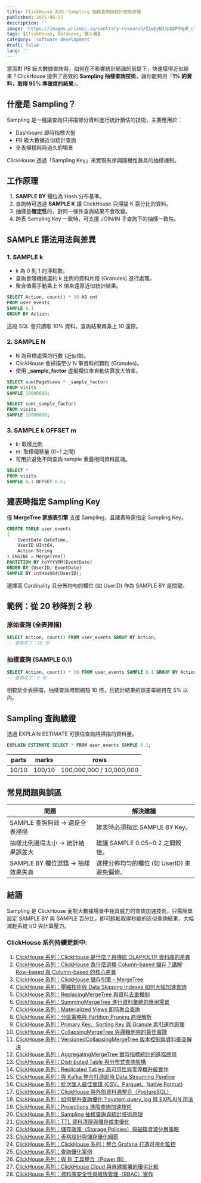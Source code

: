 ```yaml
---
title: ClickHouse 系列：Sampling 抽樣查詢與統計技術原理
published: 2025-08-23
description: ''
image: 'https://images.prismic.io/contrary-research/ZiwDyN3JpQ5PTNpR_clickhousecover.png?auto=format,compress'
tags: [ClickHouse, Database, 鐵人賽]
category: 'software development'
draft: false 
lang: ''
---
```


當面對 PB 級大數據查詢時，如何在不影響統計結論的前提下，快速獲得近似結果？ClickHouse 提供了高效的 **Sampling 抽樣查詢技術**，讓你能夠用「**1% 的資料，取得 95% 準確度的結果**」。

## 什麼是 Sampling？

Sampling 是一種讓查詢只掃描部分資料進行統計預估的技術，主要應用於：

* Dashboard 即時指標大盤
* PB 級大數據近似統計查詢
* 全表掃描耗時過久的場景

ClickHouse 透過「Sampling Key」來實現有序與隨機性兼具的抽樣機制。

## 工作原理

1. **SAMPLE BY** 欄位為 Hash 分布基準。
2. 查詢時可透過 **SAMPLE K** 讓 ClickHouse 只掃描 K 百分比的資料。
3. 抽樣是**確定性**的，對同一條件查詢結果不會改變。
4. 跨表 Sampling Key 一致時，可支援 JOIN/IN 子查詢下的抽樣一致性。

## SAMPLE 語法用法與差異

### 1. SAMPLE k

* k 為 0 到 1 的浮點數。
* 查詢會隨機挑選約 k 比例的資料片段 (Granules) 進行處理。
* 聚合值需手動乘上 K 倍來還原近似統計結果。

```sql
SELECT Action, count() * 10 AS cnt
FROM user_events
SAMPLE 0.1
GROUP BY Action;
```

這段 SQL 會只讀取 10% 資料，查詢結果再乘上 10 還原。

### 2. SAMPLE N

* N 為目標處理的行數 (近似值)。
* ClickHouse 會掃描至少 N 筆資料的顆粒 (Granules)。
* 使用 **\_sample\_factor** 虛擬欄位來自動估算放大倍率。

```sql
SELECT sum(PageViews * _sample_factor)
FROM visits
SAMPLE 10000000;
```

```sql
SELECT sum(_sample_factor)
FROM visits
SAMPLE 10000000;
```

### 3. SAMPLE k OFFSET m

* k: 取樣比例
* m: 取樣偏移量 (0\~1 之間)
* 可用於避免不同查詢 sample 重疊相同資料區塊。

```sql
SELECT *
FROM visits
SAMPLE 0.1 OFFSET 0.5;
```

## 建表時指定 Sampling Key

僅 **MergeTree 家族表引擎** 支援 Sampling，且建表時需指定 Sampling Key。

```sql
CREATE TABLE user_events
(
    EventDate DateTime,
    UserID UInt64,
    Action String
) ENGINE = MergeTree()
PARTITION BY toYYYYMM(EventDate)
ORDER BY (UserID, EventDate)
SAMPLE BY intHash64(UserID);
```

選擇高 Cardinality 且分佈均勻的欄位 (如 UserID) 作為 SAMPLE BY 是關鍵。

## 範例：從 20 秒降到 2 秒

### 原始查詢 (全表掃描)

```sql
SELECT Action, count() FROM user_events GROUP BY Action;
-- 查詢花了：20 秒
```

### 抽樣查詢 (SAMPLE 0.1)

```sql
SELECT Action, count() * 10 FROM user_events SAMPLE 0.1 GROUP BY Action;
-- 查詢花了：2 秒
```

相較於全表掃描，抽樣查詢時間縮短 10 倍，且統計結果的誤差率維持在 5% 以內。

## Sampling 查詢驗證

透過 EXPLAIN ESTIMATE 可預估查詢將掃描的資料量。

```sql
EXPLAIN ESTIMATE SELECT * FROM user_events SAMPLE 0.1;
```

| parts | marks  | rows                     |
| ----- | ------ | ------------------------ |
| 10/10 | 100/10 | 100,000,000 / 10,000,000 |

## 常見問題與誤區

| 問題                      | 解決建議                        |
| ----------------------- | --------------------------- |
| SAMPLE 查詢無效 → 還是全表掃描    | 建表時必須指定 SAMPLE BY Key。      |
| 抽樣比例選得太小 → 統計結果誤差大      | 建議 SAMPLE 0.05\~0.2 之間較佳。   |
| SAMPLE BY 欄位選錯 → 抽樣效果失真 | 選擇分佈均勻的欄位 (如 UserID) 來避免偏倚。 |

## 結語

Sampling 是 ClickHouse 面對大數據場景中極具威力的查詢加速技術，只需簡單設定 SAMPLE BY 與 SAMPLE 百分比，即可輕鬆取得秒級的近似查詢結果，大幅減輕系統 I/O 與計算壓力。

### ClickHouse 系列持續更新中:

1. [ClickHouse 系列：ClickHouse 是什麼？與傳統 OLAP/OLTP 資料庫的差異](https://blog.vicwen.app/posts/what-is-clickhouse/)
2. [ClickHouse 系列：ClickHouse 為什麼選擇 Column-based 儲存？講解 Row-based 與 Column-based 的核心差異](https://blog.vicwen.app/posts/clickhouse-column-row-based-storage/)
3. [ClickHouse 系列：ClickHouse 儲存引擎 - MergeTree](https://blog.vicwen.app/posts/clickhouse-mergetree-engine)
4. [ClickHouse 系列：壓縮技術與 Data Skipping Indexes 如何大幅加速查詢](https://blog.vicwen.app/posts/clickhouse-compression-skipping-index/)
5. [ClickHouse 系列：ReplacingMergeTree 與資料去重機制](https://blog.vicwen.app/posts/clickhouse-replacingmergetree-deduplication/)
6. [ClickHouse 系列：SummingMergeTree 進行資料彙總的應用場景](https://blog.vicwen.app/posts/clickhouse-summingmergetree-aggregation/)
7. [ClickHouse 系列：Materialized Views 即時聚合查詢](https://blog.vicwen.app/posts/clickhouse-materialized-view/)
8. [ClickHouse 系列：分區策略與 Partition Pruning 原理解析](https://blog.vicwen.app/posts/clickhouse-partition-pruning/)
9. [ClickHouse 系列：Primary Key、Sorting Key 與 Granule 索引運作原理](https://blog.vicwen.app/posts/clickhouse-primary-sorting-key/)
10. [ClickHouse 系列：CollapsingMergeTree 與邏輯刪除的最佳實踐](https://blog.vicwen.app/posts/clickhouse-collapsingmergetree/)
11. [ClickHouse 系列：VersionedCollapsingMergeTree 版本控制與資料衝突解決](https://blog.vicwen.app/posts/clickhouse-versioned-collapsingmergetree/)
12. [ClickHouse 系列：AggregatingMergeTree 實時指標統計的進階應用](https://blog.vicwen.app/posts/clickhouse-aggregatingmergetree/)
13. [ClickHouse 系列：Distributed Table 與分布式查詢架構](https://blog.vicwen.app/posts/clickhouse-distributed-table-architecture/)
14. [ClickHouse 系列：Replicated Tables 高可用性與零停機升級實作](https://blog.vicwen.app/posts/clickhouse-replication-failover/)
15. [ClickHouse 系列：與 Kafka 整合打造即時 Data Streaming Pipeline](https://blog.vicwen.app/posts/clickhouse-kafka-data-streaming-pipeline/)
16. [ClickHouse 系列：批次匯入最佳實踐 (CSV、Parquet、Native Format)](https://blog.vicwen.app/posts/clickhouse-batch-import/)
17. [ClickHouse 系列：ClickHouse 與外部資料源整合（PostgreSQL）](https://blog.vicwen.app/posts/clickhouse-external-data-integration/)
18. [ClickHouse 系列：如何提升查詢優化？system.query_log 與 EXPLAIN 用法](https://blog.vicwen.app/posts/clickhouse-query-log-explain/)
19. [ClickHouse 系列：Projections 進階查詢加速技術](https://blog.vicwen.app/posts/clickhouse-projections-optimization/)
20. [ClickHouse 系列：Sampling 抽樣查詢與統計技術原理](https://blog.vicwen.app/posts/clickhouse-sampling-statistics/)
21. [ClickHouse 系列：TTL 資料清理與儲存成本優化](https://blog.vicwen.app/posts/clickhouse-ttl-storage-management/)
22. [ClickHouse 系列：儲存政策（Storage Policies）與磁碟資源分層策略](https://blog.vicwen.app/posts/clickhouse-storage-policies/)
23. [ClickHouse 系列：表格設計與儲存優化細節](https://blog.vicwen.app/posts/clickhouse-schemas-storage-improvement/)
24. [ClickHouse 系列：ClickHouse 系列：整合 Grafana 打造可視化監控](https://blog.vicwen.app/posts/clickhouse-grafana-dashboard/)
25. [ClickHouse 系列：查詢優化案例](https://blog.vicwen.app/posts/clickhouse-select-optimization/)
26. [ClickHouse 系列：與 BI 工具整合（Power BI）](https://blog.vicwen.app/posts/clickhouse-bi-integration/)
27. [ClickHouse 系列：ClickHouse Cloud 與自建部署的優劣比較](https://blog.vicwen.app/posts/clickhouse-cloud-vs-self-host/)
28. [ClickHouse 系列：資料庫安全性與權限管理（RBAC）實作](https://blog.vicwen.app/posts/clickhouse-security-rbac/)


